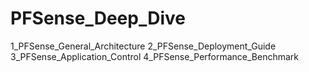 # PFSense_Deep_Dive

1_PFSense_General_Architecture
2_PFSense_Deployment_Guide
3_PFSense_Application_Control
4_PFSense_Performance_Benchmark
